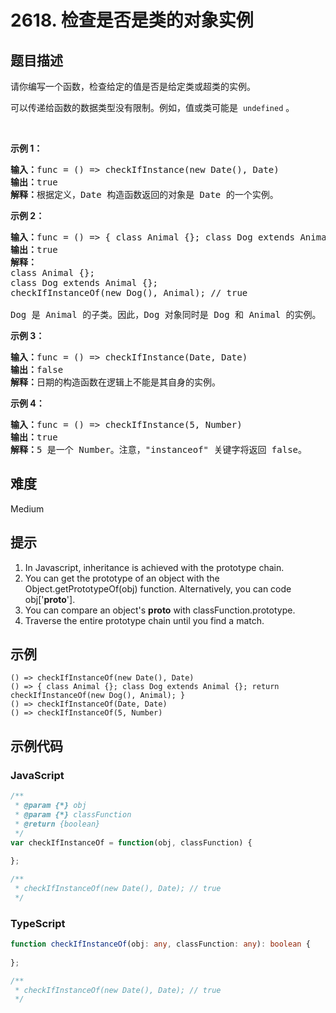 # 2618. 检查是否是类的对象实例

## 题目描述

<p>请你编写一个函数，检查给定的值是否是给定类或超类的实例。</p>

<p>可以传递给函数的数据类型没有限制。例如，值或类可能是&nbsp; <code>undefined</code> 。</p>

<p>&nbsp;</p>

<p><strong>示例 1：</strong></p>

<pre>
<b>输入：</b>func = () =&gt; checkIfInstance(new Date(), Date)
<b>输出：</b>true
<strong>解释：</strong>根据定义，Date 构造函数返回的对象是 Date 的一个实例。
</pre>

<p><strong>示例 2：</strong></p>

<pre>
<b>输入：</b>func = () =&gt; { class Animal {}; class Dog extends Animal {}; return checkIfInstance(new Dog(), Animal); }
<b>输出：</b>true
<strong>解释：</strong>
class Animal {};
class Dog extends Animal {};
checkIfInstanceOf(new Dog(), Animal); // true

Dog 是 Animal 的子类。因此，Dog 对象同时是 Dog 和 Animal 的实例。</pre>

<p><strong>示例 3：</strong></p>

<pre>
<b>输入：</b>func = () =&gt; checkIfInstance(Date, Date)
<b>输出：</b>false
<strong>解释：</strong>日期的构造函数在逻辑上不能是其自身的实例。
</pre>

<p><strong>示例 4：</strong></p>

<pre>
<b>输入：</b>func = () =&gt; checkIfInstance(5, Number)
<b>输出：</b>true
<strong>解释：</strong>5 是一个 Number。注意，"instanceof" 关键字将返回 false。</pre>


## 难度

Medium

## 提示

1. In Javascript, inheritance is achieved with the prototype chain.
2. You can get the prototype of an object with the Object.getPrototypeOf(obj) function. Alternatively, you can code obj['__proto__'].
3. You can compare an object's __proto__ with classFunction.prototype.
4. Traverse the entire prototype chain until you find a match.

## 示例

```
() => checkIfInstanceOf(new Date(), Date)
() => { class Animal {}; class Dog extends Animal {}; return checkIfInstanceOf(new Dog(), Animal); }
() => checkIfInstanceOf(Date, Date)
() => checkIfInstanceOf(5, Number)
```

## 示例代码

### JavaScript

```javascript
/**
 * @param {*} obj
 * @param {*} classFunction
 * @return {boolean}
 */
var checkIfInstanceOf = function(obj, classFunction) {
    
};

/**
 * checkIfInstanceOf(new Date(), Date); // true
 */
```

### TypeScript

```typescript
function checkIfInstanceOf(obj: any, classFunction: any): boolean {
    
};

/**
 * checkIfInstanceOf(new Date(), Date); // true
 */
```

